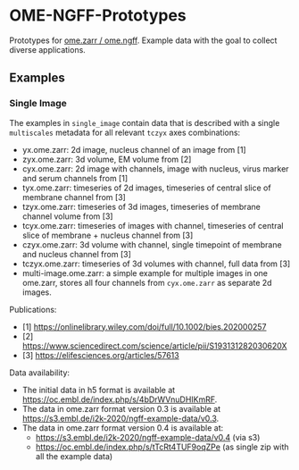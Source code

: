 # OME-NGFF-Prototypes

Prototypes for [ome.zarr / ome.ngff](https://github.com/ome/ngff). Example data with the goal to collect diverse applications.

## Examples

### Single Image

The examples in `single_image` contain data that is described with a single `multiscales` metadata for all relevant `tczyx` axes combinations:
- yx.ome.zarr: 2d image, nucleus channel of an image from [1]
- zyx.ome.zarr: 3d volume, EM volume from [2]
- cyx.ome.zarr: 2d image with channels, image with nucleus, virus marker and serum channels from [1]
- tyx.ome.zarr: timeseries of 2d images, timeseries of central slice of membrane channel from [3]
- tzyx.ome.zarr: timeseries of 3d images, timeseries of membrane channel volume from [3]
- tcyx.ome.zarr: timeseries of images with channel, timeseries of central slice of membrane + nucleus channel from [3]
- czyx.ome.zarr: 3d volume with channel, single timepoint of membrane and nucleus channel from [3]
- tczyx.ome.zarr: timeseries of 3d volumes with channel, full data from [3]
- multi-image.ome.zarr: a simple example for multiple images in one ome.zarr, stores all four channels from `cyx.ome.zarr` as separate 2d images.

Publications:
- [1] https://onlinelibrary.wiley.com/doi/full/10.1002/bies.202000257
- [2] https://www.sciencedirect.com/science/article/pii/S193131282030620X
- [3] https://elifesciences.org/articles/57613

Data availability:
- The initial data in h5 format is available at https://oc.embl.de/index.php/s/4bDrWVnuDHIKmRF.
- The data in ome.zarr format version 0.3 is available at https://s3.embl.de/i2k-2020/ngff-example-data/v0.3. 
- The data in ome.zarr format version 0.4 is available at:
    - https://s3.embl.de/i2k-2020/ngff-example-data/v0.4 (via s3)
    - https://oc.embl.de/index.php/s/tTcRt4TUF9oqZPe (as single zip with all the example data)
